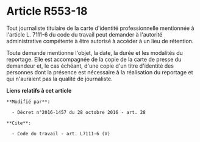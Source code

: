 # Article R553-18

Tout journaliste titulaire de la carte d'identité professionnelle mentionnée à l'article L. 7111-6 du code du travail peut
demander à l'autorité administrative compétente à être autorisé à accéder à un lieu de rétention. 

Toute demande mentionne l'objet, la date, la durée et les modalités du reportage. Elle est accompagnée de la copie de la
carte de presse du demandeur et, le cas échéant, d'une copie d'un titre d'identité des personnes dont la présence est
nécessaire à la réalisation du reportage et qui n'auraient pas la qualité de journaliste.

**Liens relatifs à cet article**

	**Modifié par**:

	  - Décret n°2016-1457 du 28 octobre 2016 - art. 28

	**Cite**:

	  - Code du travail - art. L7111-6 (V)
